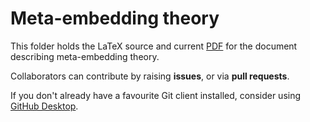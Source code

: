 # Meta-embedding theory

This folder holds the LaTeX source and current [PDF](https://github.com/bsxfan/meta-embeddings/blob/master/theory/algebra_embedding.pdf) for the document describing meta-embedding theory. 

Collaborators can contribute by raising **issues**, or via **pull requests**. 

If you don't already have a favourite Git client installed, consider using [GitHub Desktop](http://desktop.github.com). 


